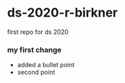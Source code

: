# ds-2020-r-birkner
first repo for ds 2020

### my first change
- added a bullet point
- second point